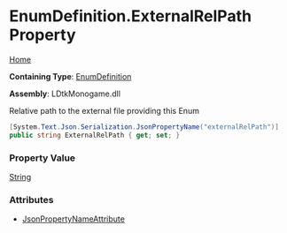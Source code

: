 # EnumDefinition\.ExternalRelPath Property

[Home](../../../README.md)

**Containing Type**: [EnumDefinition](../README.md)

**Assembly**: LDtkMonogame\.dll

  
Relative path to the external file providing this Enum

```csharp
[System.Text.Json.Serialization.JsonPropertyName("externalRelPath")]
public string ExternalRelPath { get; set; }
```

### Property Value

[String](https://docs.microsoft.com/en-us/dotnet/api/system.string)

### Attributes

* [JsonPropertyNameAttribute](https://docs.microsoft.com/en-us/dotnet/api/system.text.json.serialization.jsonpropertynameattribute)

